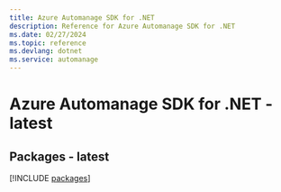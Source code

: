 ```yaml
---
title: Azure Automanage SDK for .NET
description: Reference for Azure Automanage SDK for .NET
ms.date: 02/27/2024
ms.topic: reference
ms.devlang: dotnet
ms.service: automanage
---
```

# Azure Automanage SDK for .NET - latest
## Packages - latest
[!INCLUDE [packages](automanage-index.md)]